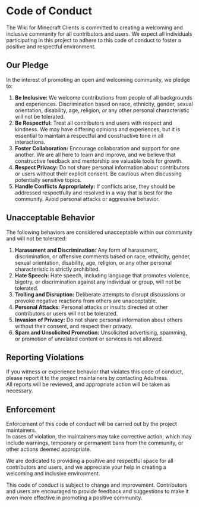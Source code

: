# Code of Conduct
The Wiki for Minecraft Clients is committed to creating a welcoming and inclusive community for all contributors and users.
We expect all individuals participating in this project to adhere to this code of conduct to foster a positive and respectful environment.

## Our Pledge
In the interest of promoting an open and welcoming community, we pledge to:
1. **Be Inclusive:** We welcome contributions from people of all backgrounds and experiences. Discrimination based on race, ethnicity, gender, sexual orientation, disability, age, religion, or any other personal characteristic will not be tolerated.
2. **Be Respectful:** Treat all contributors and users with respect and kindness. We may have differing opinions and experiences, but it is essential to maintain a respectful and constructive tone in all interactions.
3. **Foster Collaboration:** Encourage collaboration and support for one another. We are all here to learn and improve, and we believe that constructive feedback and mentorship are valuable tools for growth.
4. **Respect Privacy:** Do not share personal information about contributors or users without their explicit consent. Be cautious when discussing potentially sensitive topics.
5. **Handle Conflicts Appropriately:** If conflicts arise, they should be addressed respectfully and resolved in a way that is best for the community. Avoid personal attacks or aggressive behavior.

## Unacceptable Behavior
The following behaviors are considered unacceptable within our community and will not be tolerated:
1. **Harassment and Discrimination:** Any form of harassment, discrimination, or offensive comments based on race, ethnicity, gender, sexual orientation, disability, age, religion, or any other personal characteristic is strictly prohibited.
2. **Hate Speech:** Hate speech, including language that promotes violence, bigotry, or discrimination against any individual or group, will not be tolerated.
3. **Trolling and Disruption:** Deliberate attempts to disrupt discussions or provoke negative reactions from others are unacceptable.
4. **Personal Attacks:** Personal attacks or insults directed at other contributors or users will not be tolerated.
5. **Invasion of Privacy:** Do not share personal information about others without their consent, and respect their privacy.
6. **Spam and Unsolicited Promotion:** Unsolicited advertising, spamming, or promotion of unrelated content or services is not allowed.

## Reporting Violations
If you witness or experience behavior that violates this code of conduct, please report it to the project maintainers by contacting Adultress.   
All reports will be reviewed, and appropriate action will be taken as necessary.

## Enforcement
Enforcement of this code of conduct will be carried out by the project maintainers.    
In cases of violation, the maintainers may take corrective action, which may include warnings, temporary or permanent bans from the community, or other actions deemed appropriate.

We are dedicated to providing a positive and respectful space for all contributors and users, and we appreciate your help in creating a welcoming and inclusive environment.

This code of conduct is subject to change and improvement.
Contributors and users are encouraged to provide feedback and suggestions to make it even more effective in promoting a positive community.
